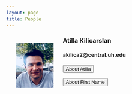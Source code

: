 ```yaml
---
layout: page
title: People
---
```

<html>
  <head>
    <meta name="viewport" content="width=device-width, initial-scale=1">
    <style>
      img {
        height: 20%;
        width: 20%;
        padding: 25px;
      }
     /* The Modal (background) */
      .modal {
        display: none; /* Hidden by default */
        position: fixed; /* Stay in place */
        z-index: 1; /* Sit on top */
        padding-top: 100px; /* Location of the box */
        left: 0;
        top: 0;
        width: 100%; /* Full width */
        height: 100%; /* Full height */
        overflow: auto; /* Enable scroll if needed */
        background-color: rgb(0,0,0); /* Fallback color */
        background-color: rgba(0,0,0,0.4); /* Black w/ opacity */
      }
      .modal-content {
        position: relative;
        background-color: #fefefe;
        margin: auto;
        padding: 0;
        border: 1px solid #888;
        width: 50%;
        box-shadow: 0 4px 8px 0 rgba(0,0,0,0.2),0 6px 20px 0 rgba(0,0,0,0.19);
        -webkit-animation-name: animatetop;
        -webkit-animation-duration: 0.4s;
        animation-name: animatetop;
        animation-duration: 0.4s
      }
      @-webkit-keyframes animatetop {
        from {top:-300px; opacity:0} 
        to {top:0; opacity:1}
      }
      @keyframes animatetop {
        from {top:-300px; opacity:0}
        to {top:0; opacity:1}
      }
      .close {
        color: black;
        float: right;
        font-size: 28px;
        font-weight: bold;
      }
      .close:hover,
      .close:focus {
        color: #000;
        text-decoration: none;
        cursor: pointer;
      }
      .modal-header {
        padding: 2px 16px;
        background-color: white;
        color: black;
        border-bottom: 1px solid #e9ecef;
      }
      .modal-body {
        padding: 2px 16px;
        overflow: auto;
      }
      p.content {
        padding: 25px;
      }
   </style>
  </head> 
 
 </html>

<img src="/photos/AKilicarslan.jpeg" alt="Atilla Kilicarslan" align="left"/>
<h3>Atilla Kilicarslan</h3>


<h4>akilica2@central.uh.edu</h4>

<!-- Trigger/Open The Modal -->
<button class="modal-button" href="#akilicarslan">About Atilla</button>

<!-- The Modal -->
<div id="akilicarslan" class="modal">

  <!-- Modal content -->
  <div class="modal-content">
    <div class="modal-header">
      <span class="close">×</span>
      <h2>Atilla Kilicarslan, PHD</h2>
    </div>
    <div class="modal-body">
      <img src="/photos/AKilicarslan.jpeg" alt="Atilla Kilicarslan" align="left"/>
      <p class="content">Dr Atilla Kilicarslan (Co-PI) is a Research Assistant Professor at the University of Houston, Electrical and Computer Engineering Department. He specializes in Robotics, Control systems, Bain Machine Interfaces, Adaptive systems, Signal De-noising, and Spatial Sensory Data Enhancement.</p>
    </div>
   </div>

</div>



<!-- Trigger/Open The Modal -->
<button class="modal-button" href="#myModal2">About First Name</button>

<!-- The Modal -->
<div id="myModal2" class="modal">

  <!-- Modal content -->
  <div class="modal-content">
    <div class="modal-header">
      <span class="close">×</span>
      <h2>Modal Header</h2>
    </div>
    <div class="modal-body">
      <p>Some text in the Modal Body</p>
      <p>Some other text...</p>
    </div>
    <div class="modal-footer">
      <h3>Modal Footer</h3>
    </div>
  </div>

</div>





<script>
// Get the button that opens the modal
var btn = document.querySelectorAll("button.modal-button");

// All page modals
var modals = document.querySelectorAll('.modal');

// Get the <span> element that closes the modal
var spans = document.getElementsByClassName("close");

// When the user clicks the button, open the modal
for (var i = 0; i < btn.length; i++) {
 btn[i].onclick = function(e) {
    e.preventDefault();
    modal = document.querySelector(e.target.getAttribute("href"));
    modal.style.display = "block";
 }
}

// When the user clicks on <span> (x), close the modal
for (var i = 0; i < spans.length; i++) {
 spans[i].onclick = function() {
    for (var index in modals) {
      if (typeof modals[index].style !== 'undefined') modals[index].style.display = "none";    
    }
 }
}

// When the user clicks anywhere outside of the modal, close it
window.onclick = function(event) {
    if (event.target.classList.contains('modal')) {
     for (var index in modals) {
      if (typeof modals[index].style !== 'undefined') modals[index].style.display = "none";    
     }
    }
}
</script>




      
        
      
      
     


